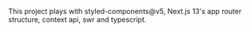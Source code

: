 This project plays with styled-components@v5, Next.js 13's app router structure, context api, swr and typescript.
